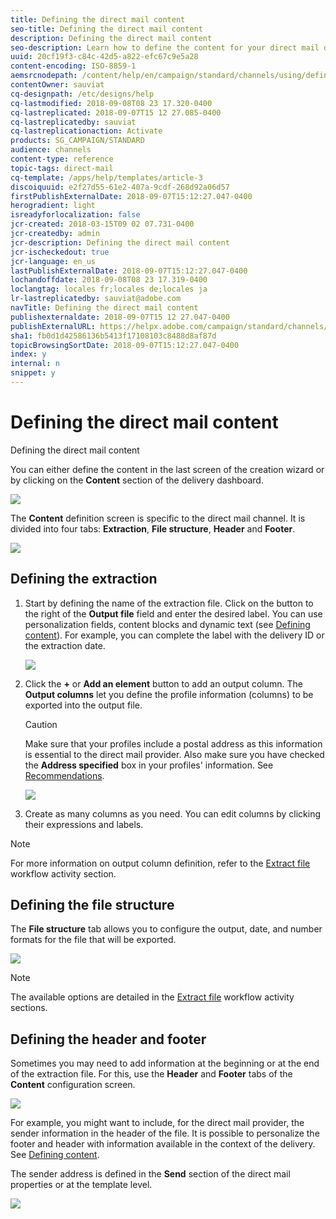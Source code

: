 ```yaml
---
title: Defining the direct mail content
seo-title: Defining the direct mail content
description: Defining the direct mail content
seo-description: Learn how to define the content for your direct mail delivery.
uuid: 20cf19f3-c84c-42d5-a822-efc67c9e5a28
content-encoding: ISO-8859-1
aemsrcnodepath: /content/help/en/campaign/standard/channels/using/defining-the-direct-mail-content
contentOwner: sauviat
cq-designpath: /etc/designs/help
cq-lastmodified: 2018-09-08T08 23 17.320-0400
cq-lastreplicated: 2018-09-07T15 12 27.085-0400
cq-lastreplicatedby: sauviat
cq-lastreplicationaction: Activate
products: SG_CAMPAIGN/STANDARD
audience: channels
content-type: reference
topic-tags: direct-mail
cq-template: /apps/help/templates/article-3
discoiquuid: e2f27d55-61e2-407a-9cdf-268d92a06d57
firstPublishExternalDate: 2018-09-07T15:12:27.047-0400
herogradient: light
isreadyforlocalization: false
jcr-created: 2018-03-15T09 02 07.731-0400
jcr-createdby: admin
jcr-description: Defining the direct mail content
jcr-ischeckedout: true
jcr-language: en_us
lastPublishExternalDate: 2018-09-07T15:12:27.047-0400
lochandoffdate: 2018-09-08T08 23 17.319-0400
loclangtag: locales fr;locales de;locales ja
lr-lastreplicatedby: sauviat@adobe.com
navTitle: Defining the direct mail content
publishexternaldate: 2018-09-07T15 12 27.047-0400
publishExternalURL: https://helpx.adobe.com/campaign/standard/channels/using/defining-the-direct-mail-content.html
sha1: fb0d1d42586136b5413f17108103c8488d8af87d
topicBrowsingSortDate: 2018-09-07T15:12:27.047-0400
index: y
internal: n
snippet: y
---
```


# Defining the direct mail content

Defining the direct mail content

You can either define the content in the last screen of the creation wizard or by clicking on the **Content** section of the delivery dashboard.

![](assets/direct_mail_6.png)

The **Content** definition screen is specific to the direct mail channel. It is divided into four tabs: **Extraction**, **File structure**, **Header** and **Footer**.

![](assets/direct_mail_11.png)

## Defining the extraction

1. Start by defining the name of the extraction file. Click on the button to the right of the **Output file** field and enter the desired label. You can use personalization fields, content blocks and dynamic text (see [Defining content](../../designing/using/example--email-personalization.md)). For example, you can complete the label with the delivery ID or the extraction date. 

   ![](assets/direct_mail_12.png)

1. Click the **+** or **Add an element** button to add an output column. The **Output columns** let you define the profile information (columns) to be exported into the output file.

   >[!CAUTION]
   >
   >Make sure that your profiles include a postal address as this information is essential to the direct mail provider. Also make sure you have checked the **Address specified** box in your profiles' information. See [Recommendations](../../channels/using/about-direct-mail.md#recommendations).

   ![](assets/direct_mail_13.png)

1. Create as many columns as you need. You can edit columns by clicking their expressions and labels.

>[!NOTE]
>
>For more information on output column definition, refer to the [Extract file](../../automating/using/extract-file.md) workflow activity section.

## Defining the file structure

The **File structure** tab allows you to configure the output, date, and number formats for the file that will be exported.

![](assets/direct_mail_14.png)

>[!NOTE]
>
>The available options are detailed in the [Extract file](../../automating/using/extract-file.md) workflow activity sections.

## Defining the header and footer

Sometimes you may need to add information at the beginning or at the end of the extraction file. For this, use the **Header** and **Footer** tabs of the **Content** configuration screen. 

![](assets/direct_mail_7.png)

For example, you might want to include, for the direct mail provider, the sender information in the header of the file. It is possible to personalize the footer and header with information available in the context of the delivery. See [Defining content](../../designing/using/example--email-personalization.md).

The sender address is defined in the **Send** section of the direct mail properties or at the template level.

![](assets/direct_mail_24.png)

